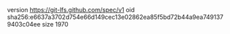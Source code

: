 version https://git-lfs.github.com/spec/v1
oid sha256:e6637a3702d754e66d149cec13e02862ea85f5bd72b44a9ea7491379403c04ee
size 1970
